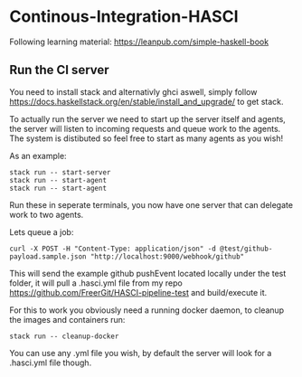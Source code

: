 # Continous-Integration-HASCI

Following learning material: https://leanpub.com/simple-haskell-book

## Run the CI server
You need to install stack and alternativly ghci aswell, simply follow https://docs.haskellstack.org/en/stable/install_and_upgrade/ to get stack.

To actually run the server we need to start up the server itself and agents, the server will listen to incoming requests and queue work to the agents.
The system is distibuted so feel free to start as many agents as you wish! 

As an example:
```
stack run -- start-server 
stack run -- start-agent
stack run -- start-agent
```
Run these in seperate terminals, you now have one server that can delegate work to two agents.

Lets queue a job:

```curl -X POST -H "Content-Type: application/json" -d @test/github-payload.sample.json "http://localhost:9000/webhook/github"```

This will send the example github pushEvent located locally under the test folder, it will pull a .hasci.yml file from my repo https://github.com/FreerGit/HASCI-pipeline-test
and build/execute it.

For this to work you obviously need a running docker daemon, to cleanup the images and containers run:

```stack run -- cleanup-docker``` 


You can use any .yml file you wish, by default the server will look for a .hasci.yml file though.

